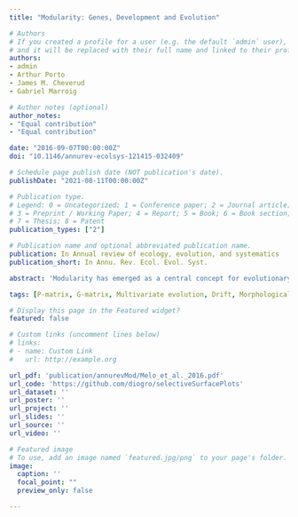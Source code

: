 ```yaml
---
title: "Modularity: Genes, Development and Evolution"

# Authors
# If you created a profile for a user (e.g. the default `admin` user), write the username (folder name) here 
# and it will be replaced with their full name and linked to their profile.
authors:
- admin
- Arthur Porto
- James M. Cheverud
- Gabriel Marroig

# Author notes (optional)
author_notes:
- "Equal contribution"
- "Equal contribution"

date: "2016-09-07T00:00:00Z"
doi: "10.1146/annurev-ecolsys-121415-032409"

# Schedule page publish date (NOT publication's date).
publishDate: "2021-08-11T00:00:00Z"

# Publication type.
# Legend: 0 = Uncategorized; 1 = Conference paper; 2 = Journal article;
# 3 = Preprint / Working Paper; 4 = Report; 5 = Book; 6 = Book section;
# 7 = Thesis; 8 = Patent
publication_types: ["2"]

# Publication name and optional abbreviated publication name.
publication: In Annual review of ecology, evolution, and systematics 
publication_short: In Annu. Rev. Ecol. Evol. Syst.

abstract: 'Modularity has emerged as a central concept for evolutionary biology, providing the field with a theory of organismal structure and variation. This theory has reframed long standing questions and serves as a unified conceptual framework for genetics, developmental biology and multivariate evolution. Research programs in systems biology and quantitative genetics are bridging the gap between these fields. While this synthesis is ongoing, some major themes have emerged and empirical evidence for modularity has become abundant. In this review, we look at modularity from an historical perspective, highlighting its meaning at different levels of biological organization and the different methods that can be used to detect it. We then explore the relationship between quantitative genetic approaches to modularity and developmental genetic studies. We conclude by investigating the dynamic relationship between modularity and the adaptive landscape and how this potentially shapes evolution and can help bridge the gap between micro- and macroevolution.'

tags: [P-matrix, G-matrix, Multivariate evolution, Drift, Morphological evolution, Directional selection, Matrix comparison, Covariance matrix, Methods, Matrix Comparison]

# Display this page in the Featured widget?
featured: false

# Custom links (uncomment lines below)
# links:
# - name: Custom Link
#   url: http://example.org

url_pdf: 'publication/annurevMod/Melo_et_al._2016.pdf'
url_code: 'https://github.com/diogro/selectiveSurfacePlots'
url_dataset: ''
url_poster: ''
url_project: ''
url_slides: ''
url_source: ''
url_video: ''

# Featured image
# To use, add an image named `featured.jpg/png` to your page's folder. 
image:
  caption: ''
  focal_point: ""
  preview_only: false

---
```

